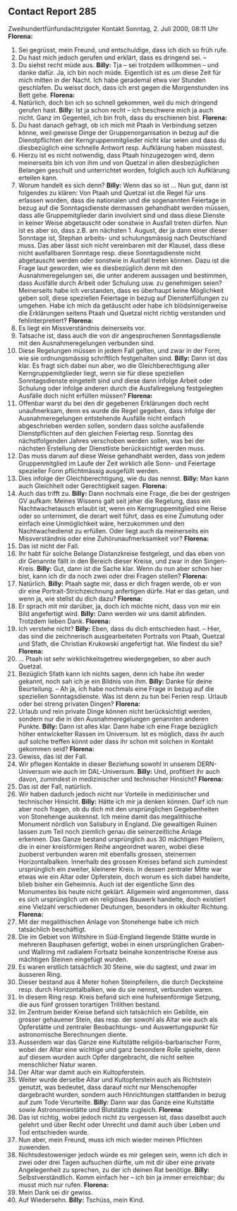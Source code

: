 ## Contact Report 285
Zweihundertfünfundachtzigster Kontakt
Sonntag, 2. Juli 2000, 08:11 Uhr
**Florena:**
1. Sei gegrüsst, mein Freund, und entschuldige, dass ich dich so früh rufe.
2. Du hast mich jedoch gerufen und erklärt, dass es dringend sei. –
3. Du siehst recht müde aus.
**Billy:**
Tja – sei trotzdem willkommen – und danke dafür. Ja, ich bin noch müde. Eigentlich ist es um diese Zeit für mich mitten in der Nacht. Ich habe gerademal etwa vier Stunden geschlafen. Du weisst doch, dass ich erst gegen die Morgenstunden ins Bett gehe.
**Florena:**
4. Natürlich, doch bin ich so schnell gekommen, weil du mich dringend gerufen hast.
**Billy:**
Ist ja schon recht – ich beschwere mich ja auch nicht. Ganz im Gegenteil, ich bin froh, dass du erschienen bist.
**Florena:**
5. Du hast danach gefragt, ob ich mich mit Ptaah in Verbindung setzen könne, weil gewisse Dinge der Gruppenorganisation in bezug auf die Dienstpflichten der Kerngruppenmitglieder nicht klar seien und dass du diesbezüglich eine schnelle Antwort resp. Aufklärung haben müsstest.
6. Hierzu ist es nicht notwendig, dass Ptaah hinzugezogen wird, denn meinerseits bin ich von ihm und von Quetzal in allen diesbezüglichen Belangen geschult und unterrichtet worden, folglich auch ich Aufklärung erteilen kann.
7. Worum handelt es sich denn?
**Billy:**
Wenn das so ist … Nun gut, dann ist folgendes zu klären: Von Ptaah und Quetzal ist die Regel für uns erlassen worden, dass die nationalen und die sogenannten <heiligen> Feiertage in bezug auf die Sonntagsdienste dermassen gehandhabt werden müssen, dass alle Gruppemitglieder darin involviert sind und dass diese Dienste in keiner Weise abgetauscht oder sonstwie in Ausfall treten dürfen. Nun ist es aber so, dass z.B. am nächsten 1. August, der ja dann einer dieser Sonntage ist, Stephan arbeits- und schulungsmässig nach Deutschland muss. Das aber lässt sich nicht vereinbaren mit der Klausel, dass diese nicht ausfallbaren Sonntage resp. diese Sonntagsdienste nicht abgetauscht werden oder sonstwie in Ausfall treten können. Dazu ist die Frage laut geworden, wie es diesbezüglich denn mit den Ausnahmeregelungen sei, die unter anderem aussagen und bestimmen, dass Ausfälle durch Arbeit oder Schulung usw. zu genehmigen seien? Meinerseits habe ich verstanden, dass es überhaupt keine Möglichkeit geben soll, diese speziellen Feiertage in bezug auf Diensterfüllungen zu umgehen. Habe ich mich da getäuscht oder habe ich blödsinnigerweise die Erklärungen seitens Ptaah und Quetzal nicht richtig verstanden und fehlinterpretiert?
**Florena:**
8. Es liegt ein Missverständnis deinerseits vor.
9. Tatsache ist, dass auch die von dir angesprochenen Sonntagsdienste mit den Ausnahmeregelungen verbunden sind.
10. Diese Regelungen müssen in jedem Fall gelten, und zwar in der Form, wie sie ordnungsmässig schriftlich festgehalten sind.
**Billy:**
Dann ist das klar. Es fragt sich dabei nun aber, wo die Gleichberechtigung aller Kerngruppemitglieder liegt, wenn sie für diese speziellen Sonntagsdienste eingeteilt sind und diese dann infolge Arbeit oder Schulung oder infolge anderen durch die Ausfallregelung festgelegten Ausfälle doch nicht erfüllen müssen?
**Florena:**
11. Offenbar warst du bei den dir gegebenen Erklärungen doch recht unaufmerksam, denn es wurde die Regel gegeben, dass infolge der Ausnahmeregelungen entstehende Ausfälle nicht einfach abgeschrieben werden sollen, sondern dass solche ausfallende Dienstpflichten auf den gleichen Feiertag resp. Sonntag des nächstfolgenden Jahres verschoben werden sollen, was bei der nächsten Erstellung der Dienstliste berücksichtigt werden muss.
12. Das muss darum auf diese Weise gehandhabt werden, dass von jedem Gruppenmitglied im Laufe der Zeit wirklich alle Sonn- und Feiertage spezieller Form pflichtmässig ausgefüllt werden.
13. Dies infolge der Gleichberechtigung, wie du das nennst.
**Billy:**
Man kann auch Gleichheit oder Gerechtigkeit sagen.
**Florena:**
14. Auch das trifft zu.
**Billy:**
Dann nochmals eine Frage, die bei der gestrigen GV aufkam: Meines Wissens galt seit jeher die Regelung, dass ein Nachtwachetausch erlaubt ist, wenn ein Kerngruppemitglied eine Reise oder so unternimmt, die derart weit führt, dass es eine Zumutung oder einfach eine Unmöglichkeit wäre, herzukommen und den Nachtwachedienst zu erfüllen. Oder liegt auch da meinerseits ein Missverständnis oder eine Zuhörunaufmerksamkeit vor?
**Florena:**
15. Das ist nicht der Fall.
16. Ihr habt für solche Belange Distanzkreise festgelegt, und das eben von dir Genannte fällt in den Bereich dieser Kreise, und zwar in den Singen-Kreis.
**Billy:**
Gut, dann ist die Sache klar. Wenn du nun aber schon hier bist, kann ich dir da noch zwei oder drei Fragen stellen?
**Florena:**
17. Natürlich.
**Billy:**
Ptaah sagte mir, dass er dich fragen werde, ob er von dir eine Portrait-Strichzeichnung anfertigen dürfe. Hat er das getan, und wenn ja, wie stellst du dich dazu?
**Florena:**
18. Er sprach mit mir darüber, ja, doch ich möchte nicht, dass von mir ein Bild angefertigt wird.
**Billy:**
Dann werden wir uns damit abfinden. Trotzdem lieben Dank.
**Florena:**
19. Ich verstehe nicht?
**Billy:**
Eben, dass du dich entschieden hast. – Hier, das sind die zeichnerisch ausgearbeiteten Portraits von Ptaah, Quetzal und Sfath, die Christian Krukowski angefertigt hat. Wie findest du sie?
**Florena:**
20. … Ptaah ist sehr wirklichkeitsgetreu wiedergegeben, so aber auch Quetzal.
21. Bezüglich Sfath kann ich nichts sagen, denn ich habe ihn weder gekannt, noch sah ich je ein Bildnis von ihm.
**Billy:**
Danke für deine Beurteilung. – Ah ja, ich habe nochmals eine Frage in bezug auf die speziellen Sonntagsdienste. Was ist denn zu tun bei Ferien resp. Urlaub oder bei streng privaten Dingen?
**Florena:**
22. Urlaub und rein private Dinge können nicht berücksichtigt werden, sondern nur die in den Ausnahmeregelungen genannten anderen Punkte.
**Billy:**
Dann ist alles klar. Dann habe ich eine Frage bezüglich höher entwickelter Rassen im Universum. Ist es möglich, dass ihr auch auf solche treffen könnt oder dass ihr schon mit solchen in Kontakt gekommen seid?
**Florena:**
23. Gewiss, das ist der Fall.
24. Wir pflegen Kontakte in dieser Beziehung sowohl in unserem DERN-Universum wie auch im DAL-Universum.
**Billy:**
Und, profitiert ihr auch davon, zumindest in medizinischer und technischer Hinsicht?
**Florena:**
25. Das ist der Fall, natürlich.
26. Wir haben dadurch jedoch nicht nur Vorteile in medizinischer und technischer Hinsicht.
**Billy:**
Hätte ich mir ja denken können. Darf ich nun aber noch fragen, ob du dich mit den ursprünglichen Gegebenheiten von Stonehenge auskennst. Ich meine damit das megalithische Monument nördlich von Salisbury in England. Die gewaltigen Ruinen lassen zum Teil noch ziemlich genau die seinerzeitliche Anlage erkennen. Das Ganze bestand ursprünglich aus 30 mächtigen Pfeilern, die in einer kreisförmigen Reihe angeordnet waren, wobei diese zuoberst verbunden waren mit ebenfalls grossen, steinernen Horizontalbalken. Innerhalb des grossen Kreises befand sich zumindest ursprünglich ein zweiter, kleinerer Kreis. In dessen zentraler Mitte war etwas wie ein Altar oder Opferstein, doch worum es sich dabei handelte, blieb bisher ein Geheimnis. Auch ist der eigentliche Sinn des Monumentes bis heute nicht geklärt. Allgemein wird angenommen, dass es sich ursprünglich um ein religiöses Bauwerk handelte, doch existiert eine Vielzahl verschiedener Deutungen, besonders in okkulter Richtung.
**Florena:**
27. Mit der megalithischen Anlage von Stonehenge habe ich mich tatsächlich beschäftigt.
28. Die im Gebiet von Wiltshire in Süd-England liegende Stätte wurde in mehreren Bauphasen gefertigt, wobei in einen ursprünglichen Graben- und Wallring mit radialem Fortsatz beinahe konzentrische Kreise aus mächtigen Steinen eingefügt wurden.
29. Es waren erstlich tatsächlich 30 Steine, wie du sagtest, und zwar im äusseren Ring.
30. Dieser bestand aus 4 Meter hohen Steinpfeilern, die durch Decksteine resp. durch Horizontalbalken, wie du sie nennst, verbunden waren.
31. In diesem Ring resp. Kreis befand sich eine hufeisenförmige Setzung, die aus fünf grossen torartigen Trilithen bestand.
32. Im Zentrum beider Kreise befand sich tatsächlich ein Gebilde, ein grosser gehauener Stein, das resp. der sowohl als Altar wie auch als Opferstätte und zentraler Beobachtungs- und Auswertungspunkt für astronomische Berechnungen diente.
33. Ausserdem war das Ganze eine Kultstätte religiös-barbarischer Form, wobei der Altar eine wichtige und ganz besondere Rolle spielte, denn auf diesem wurden auch Opfer dargebracht, die nicht selten menschlicher Natur waren.
34. Der Altar war damit auch ein Kultopferstein.
35. Weiter wurde derselbe Altar und Kultopferstein auch als Richtstein genutzt, was bedeutet, dass darauf nicht nur Menschenopfer dargebracht wurden, sondern auch Hinrichtungen stattfanden in bezug auf zum Tode Verurteilte.
**Billy:**
Dann war das Ganze eine Kultstätte sowie Astronomiestätte und Blutstätte zugleich.
**Florena:**
36. Das ist richtig, wobei jedoch nicht zu vergessen ist, dass daselbst auch gelehrt und über Recht oder Unrecht und damit auch über Leben und Tod entschieden wurde.
37. Nun aber, mein Freund, muss ich mich wieder meinen Pflichten zuwenden.
38. Nichtsdestoweniger jedoch würde es mir gelegen sein, wenn ich dich in zwei oder drei Tagen aufsuchen dürfte, um mit dir über eine private Angelegenheit zu sprechen, zu der ich deinen Rat benötige.
**Billy:**
Selbstverständlich. Komm einfach her – ich bin ja immer erreichbar; du musst mich nur rufen.
**Florena:**
39. Mein Dank sei dir gewiss.
40. Auf Wiedersehn.
**Billy:**
Tschüss, mein Kind.